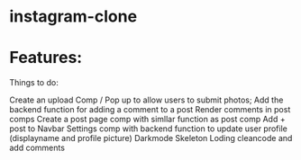 # instagram-clone

# Features:

Things to do:

Create an upload Comp / Pop up to allow users to submit photos;
Add the backend function for adding a comment to a post
Render comments in post comps
Create a post page comp with simllar function as post comp
Add + post to Navbar
Settings comp with backend function to update user profile (displayname and profile picture)
Darkmode
Skeleton Loding
cleancode and add comments